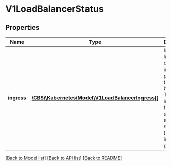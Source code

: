 # V1LoadBalancerStatus

## Properties
Name | Type | Description | Notes
------------ | ------------- | ------------- | -------------
**ingress** | [**\CBSi\Kubernetes\Model\V1LoadBalancerIngress[]**](V1LoadBalancerIngress.md) | Ingress is a list containing ingress points for the load-balancer. Traffic intended for the service should be sent to these ingress points. | [optional] 

[[Back to Model list]](../README.md#documentation-for-models) [[Back to API list]](../README.md#documentation-for-api-endpoints) [[Back to README]](../README.md)


